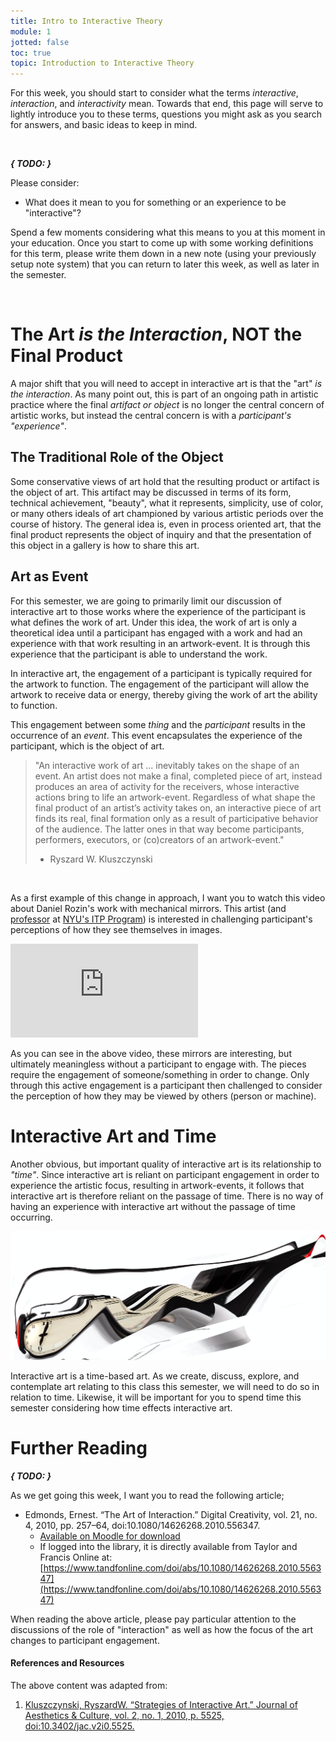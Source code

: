 ```yaml
---
title: Intro to Interactive Theory
module: 1
jotted: false
toc: true
topic: Introduction to Interactive Theory
---
```


For this week, you should start to consider what the terms _interactive_, _interaction_, and _interactivity_ mean. Towards that end, this page will serve to lightly introduce you to these terms, questions you might ask as you search for answers, and basic ideas to keep in mind.

<br />


**_{ TODO: }_**

Please consider:

- What does it mean to you for something or an experience to be "interactive"?

Spend a few moments considering what this means to you at this moment in your education. Once you start to come up with some working definitions for this term, please write them down in a new note (using your previously setup note system) that you can return to later this week, as well as later in the semester.


<br />

# The Art _is the Interaction_, NOT the Final Product

A major shift that you will need to accept in interactive art is that the "art" _is the interaction_. As many point out, this is part of an ongoing path in artistic practice where the final _artifact or object_ is no longer the central concern of artistic works, but instead the central concern is with a _participant's "experience"_.

## The Traditional Role of the Object

Some conservative views of art hold that the resulting product or artifact is the object of art. This artifact may be discussed in terms of its form, technical achievement, "beauty", what it represents, simplicity, use of color, or many others ideals of art championed by various artistic periods over the course of history. The general idea is, even in process oriented art, that the final product represents the object of inquiry and that the presentation of this object in a gallery is how to share this art.

## Art as Event

For this semester, we are going to primarily limit our discussion of interactive art to those works where the experience of the participant is what defines the work of art. Under this idea, the work of art is only a theoretical idea until a participant has engaged with a work and had an experience with that work resulting in an artwork-event. It is through this experience that the participant is able to understand the work.

In interactive art, the engagement of a participant is typically required for the artwork to function. The engagement of the participant will allow the artwork to receive data or energy, thereby giving the work of art the ability to function.

This engagement between some _thing_ and the _participant_ results in the occurrence of an _event_. This event encapsulates the experience of the participant, which is the object of art.

> "An interactive work of art ... inevitably takes on the shape of an event. An artist does not make a final, completed piece of art, instead produces an area of activity for the receivers, whose interactive actions bring to life an artwork-event. Regardless of what shape the final product of an artist’s activity takes on, an interactive piece of art finds its real, final formation only as a result of participative behavior of the audience. The latter ones in that way become participants, performers, executors, or (co)creators of an artwork-event."
>
> - Ryszard W. Kluszczynski

<br />


As a first example of this change in approach, I want you to watch this video about Daniel Rozin's work with mechanical mirrors. This artist (and [professor](https://tisch.nyu.edu/about/directory/itp/95804818) at [NYU's ITP Program](https://tisch.nyu.edu/itp)) is interested in challenging participant's perceptions of how they see themselves in images.

<div class="embed-responsive embed-responsive-16by9"><iframe class="embed-responsive-item" src="https://www.youtube.com/embed/kV8v2GKC8WA" frameborder="0" allow="accelerometer; autoplay; encrypted-media; gyroscope; picture-in-picture" allowfullscreen></iframe></div>

As you can see in the above video, these mirrors are interesting, but ultimately meaningless without a participant to engage with. The pieces require the engagement of someone/something in order to change. Only through this active engagement is a participant then challenged to consider the perception of how they may be viewed by others (person or machine).



# Interactive Art and Time

Another obvious, but important quality of interactive art is its relationship to _"time"_. Since interactive art is reliant on participant engagement in order to experience the artistic focus, resulting in artwork-events, it follows that interactive art is therefore reliant on the passage of time. There is no way of having an experience with interactive art without the passage of time occurring.

![Clock over time](../imgs/time.png "Clock over time")

Interactive art is a time-based art. As we create, discuss, explore, and contemplate art relating to this class this semester, we will need to do so in relation to time. Likewise, it will be important for you to spend time this semester considering how time effects interactive art.

# Further Reading

**_{ TODO: }_**

As we get going this week, I want you to read the following article;

- Edmonds, Ernest. “The Art of Interaction.” Digital Creativity, vol. 21, no. 4, 2010, pp. 257–64, doi:10.1080/14626268.2010.556347.
  - [Available on Moodle for download](https://moodle.umt.edu/pluginfile.php/3271849/mod_resource/content/0/The%20art%20of%20interaction.pdf)
  - If logged into the library, it is directly available from Taylor and Francis Online at: [https://www.tandfonline.com/doi/abs/10.1080/14626268.2010.556347](https://www.tandfonline.com/doi/abs/10.1080/14626268.2010.556347)

When reading the above article, please pay particular attention to the discussions of the role of "interaction" as well as how the focus of the art changes to participant engagement.





<div class="ref">
<h4>References and Resources</h4>

The above content was adapted from:

<ol>
<li><a href="https://doi.org/10.3402/jac.v2i0.5525">Kluszczynski, RyszardW. “Strategies of Interactive Art.” Journal of Aesthetics & Culture, vol. 2, no. 1, 2010, p. 5525, doi:10.3402/jac.v2i0.5525.</a></li>
</ol>
</div>
